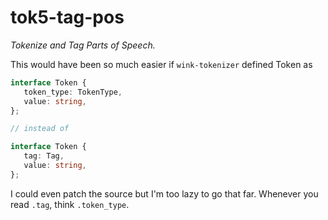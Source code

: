 # tok5-tag-pos

*Tokenize and Tag Parts of Speech.*

This would have been so much easier if `wink-tokenizer` defined Token as

```ts
interface Token {
   token_type: TokenType,
   value: string,
};

// instead of 

interface Token {
   tag: Tag,
   value: string,
};
```

I could even patch the source but I'm too lazy to go that far.
Whenever you read `.tag`, think `.token_type`.
